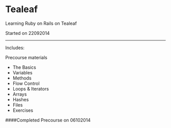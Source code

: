 Tealeaf
=======

Learning Ruby on Rails on Tealeaf

Started on 22092014

---
Includes:

Precourse materials 
- The Basics
- Variables
- Methods
- Flow Control
- Loops & Iterators
- Arrays
- Hashes
- Files
- Exercises

####Completed Precourse on 06102014

